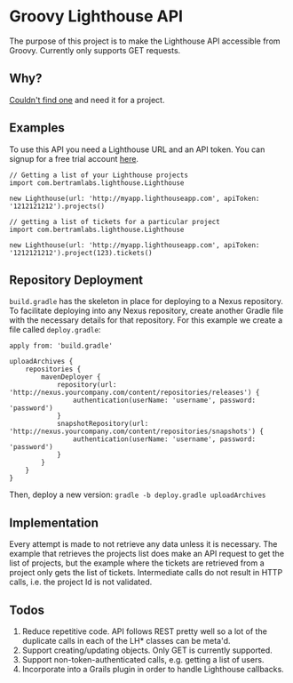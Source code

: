 # Groovy Lighthouse API
The purpose of this project is to make the Lighthouse API accessible from Groovy.  Currently only supports GET requests.

## Why?
[Couldn't find one](https://www.google.com/search?q=groovy+lighthouse+api) and need it for a project.

## Examples
To use this API you need a Lighthouse URL and an API token.  You can signup for a free trial account [here](http://lighthouseapp.com/signup).

```
// Getting a list of your Lighthouse projects
import com.bertramlabs.lighthouse.Lighthouse

new Lighthouse(url: 'http://myapp.lighthouseapp.com', apiToken: '1212121212').projects()
```

```
// getting a list of tickets for a particular project
import com.bertramlabs.lighthouse.Lighthouse

new Lighthouse(url: 'http://myapp.lighthouseapp.com', apiToken: '1212121212').project(123).tickets()
```

## Repository Deployment
```build.gradle``` has the skeleton in place for deploying to a Nexus repository.  To facilitate deploying into any Nexus repository, create another Gradle file with the necessary details for that repository.  For this example we create a file called ```deploy.gradle```:

```
apply from: 'build.gradle'

uploadArchives {
	repositories {
		mavenDeployer {
			repository(url: 'http://nexus.yourcompany.com/content/repositories/releases') {
				authentication(userName: 'username', password: 'password')
			}
			snapshotRepository(url: 'http://nexus.yourcompany.com/content/repositories/snapshots') {
				authentication(userName: 'username', password: 'password')
			}
		}
	}
}
```

Then, deploy a new version: ```gradle -b deploy.gradle uploadArchives```

## Implementation
Every attempt is made to not retrieve any data unless it is necessary.  The example that retrieves the projects list does make an API request to get the list of projects, but the example where the tickets are retrieved from a project only gets the list of tickets.  Intermediate calls do not result in HTTP calls, i.e. the project Id is not validated.

## Todos
1. Reduce repetitive code.  API follows REST pretty well so a lot of the duplicate calls in each of the LH* classes can be meta'd.
1. Support creating/updating objects.  Only GET is currently supported.
1. Support non-token-authenticated calls, e.g. getting a list of users.
1. Incorporate into a Grails plugin in order to handle Lighthouse callbacks.
